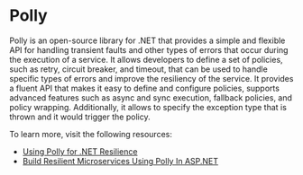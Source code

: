 # Polly

Polly is an open-source library for .NET that provides a simple and flexible API for handling transient faults and other types of errors that occur during the execution of a service. It allows developers to define a set of policies, such as retry, circuit breaker, and timeout, that can be used to handle specific types of errors and improve the resiliency of the service. It provides a fluent API that makes it easy to define and configure policies, supports advanced features such as async and sync execution, fallback policies, and policy wrapping. Additionally, it allows to specify the exception type that is thrown and it would trigger the policy.

To learn more, visit the following resources:

- [Using Polly for .NET Resilience](https://www.telerik.com/blogs/using-polly-for-net-resilience-and-transient-fault-handling-with-net-core)
- [Build Resilient Microservices Using Polly In ASP.NET](https://procodeguide.com/programming/polly-in-aspnet-core/)